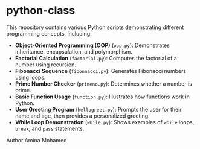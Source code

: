 # python-class
This repository contains various Python scripts demonstrating different programming concepts, including:

- **Object-Oriented Programming (OOP)** (`oop.py`): Demonstrates inheritance, encapsulation, and polymorphism.
- **Factorial Calculation** (`factorial.py`): Computes the factorial of a number using recursion.
- **Fibonacci Sequence** (`fibonnacci.py`): Generates Fibonacci numbers using loops.
- **Prime Number Checker** (`primeno.py`): Determines whether a number is prime.
- **Basic Function Usage** (`function.py`): Illustrates how functions work in Python.
- **User Greeting Program** (`hellogreet.py`): Prompts the user for their name and age, then provides a personalized greeting.
- **While Loop Demonstration** (`while.py`): Shows examples of `while` loops, `break`, and `pass` statements.

Author
Amina Mohamed
